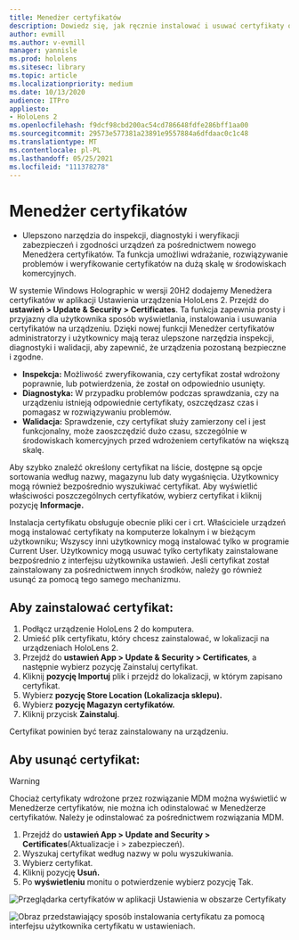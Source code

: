 ```yaml
---
title: Menedżer certyfikatów
description: Dowiedz się, jak ręcznie instalować i usuwać certyfikaty oraz zarządzać nimi na urządzeniach z rzeczywistością mieszaną HoloLens 2.
author: evmill
ms.author: v-evmill
manager: yannisle
ms.prod: hololens
ms.sitesec: library
ms.topic: article
ms.localizationpriority: medium
ms.date: 10/13/2020
audience: ITPro
appliesto:
- HoloLens 2
ms.openlocfilehash: f9dcf98cbd200ac54cd786648fdfe286bff1aa00
ms.sourcegitcommit: 29573e577381a23891e9557884a6dfdaac0c1c48
ms.translationtype: MT
ms.contentlocale: pl-PL
ms.lasthandoff: 05/25/2021
ms.locfileid: "111378278"
---
```

# <a name="certificate-manager"></a>Menedżer certyfikatów

- Ulepszono narzędzia do inspekcji, diagnostyki i weryfikacji zabezpieczeń i zgodności urządzeń za pośrednictwem nowego Menedżera certyfikatów. Ta funkcja umożliwi wdrażanie, rozwiązywanie problemów i weryfikowanie certyfikatów na dużą skalę w środowiskach komercyjnych.

W systemie Windows Holographic w wersji 20H2 dodajemy Menedżera certyfikatów w aplikacji Ustawienia urządzenia HoloLens 2. Przejdź do **ustawień > Update & Security > Certificates**. Ta funkcja zapewnia prosty i przyjazny dla użytkownika sposób wyświetlania, instalowania i usuwania certyfikatów na urządzeniu. Dzięki nowej funkcji Menedżer certyfikatów administratorzy i użytkownicy mają teraz ulepszone narzędzia inspekcji, diagnostyki i walidacji, aby zapewnić, że urządzenia pozostaną bezpieczne i zgodne. 

-   **Inspekcja:** Możliwość zweryfikowania, czy certyfikat został wdrożony poprawnie, lub potwierdzenia, że został on odpowiednio usunięty. 
-   **Diagnostyka:** W przypadku problemów podczas sprawdzania, czy na urządzeniu istnieją odpowiednie certyfikaty, oszczędzasz czas i pomagasz w rozwiązywaniu problemów. 
-   **Walidacja:** Sprawdzenie, czy certyfikat służy zamierzony cel i jest funkcjonalny, może zaoszczędzić dużo czasu, szczególnie w środowiskach komercyjnych przed wdrożeniem certyfikatów na większą skalę.

Aby szybko znaleźć określony certyfikat na liście, dostępne są opcje sortowania według nazwy, magazynu lub daty wygaśnięcia. Użytkownicy mogą również bezpośrednio wyszukiwać certyfikat. Aby wyświetlić właściwości poszczególnych certyfikatów, wybierz certyfikat i kliknij pozycję **Informacje.** 

Instalacja certyfikatu obsługuje obecnie pliki cer i crt. Właściciele urządzeń mogą instalować certyfikaty na komputerze lokalnym i w bieżącym użytkowniku;  Wszyscy inni użytkownicy mogą instalować tylko w programie Current User. Użytkownicy mogą usuwać tylko certyfikaty zainstalowane bezpośrednio z interfejsu użytkownika ustawień. Jeśli certyfikat został zainstalowany za pośrednictwem innych środków, należy go również usunąć za pomocą tego samego mechanizmu.

## <a name="to-install-a-certificate"></a>Aby zainstalować certyfikat: 

1.  Podłącz urządzenie HoloLens 2 do komputera.
1.  Umieść plik certyfikatu, który chcesz zainstalować, w lokalizacji na urządzeniach HoloLens 2.
1.  Przejdź do **ustawień App > Update & Security > Certificates**, a następnie wybierz pozycję Zainstaluj certyfikat.
1.  Kliknij **pozycję Importuj** plik i przejdź do lokalizacji, w którym zapisano certyfikat.
1.  Wybierz **pozycję Store Location (Lokalizacja sklepu).**
1.  Wybierz **pozycję Magazyn certyfikatów.**
1.  Kliknij przycisk **Zainstaluj**.

Certyfikat powinien być teraz zainstalowany na urządzeniu.

## <a name="to-remove-a-certificate"></a>Aby usunąć certyfikat: 
>[!WARNING]
> Chociaż certyfikaty wdrożone przez rozwiązanie MDM można wyświetlić w Menedżerze certyfikatów, nie można ich odinstalować w Menedżerze certyfikatów. Należy je odinstalować za pośrednictwem rozwiązania MDM.
1. Przejdź do **ustawień App > Update and Security > Certificates**(Aktualizacje i > zabezpieczeń).
1. Wyszukaj certyfikat według nazwy w polu wyszukiwania.
1. Wybierz certyfikat.
1. Kliknij pozycję **Usuń.**
1. Po **wyświetleniu** monitu o potwierdzenie wybierz pozycję Tak.



![Przeglądarka certyfikatów w aplikacji Ustawienia w obszarze Certyfikaty](images/certificate-viewer-device.jpg)

![Obraz przedstawiający sposób instalowania certyfikatu za pomocą interfejsu użytkownika certyfikatu w ustawieniach.](images/certificate-device-install.jpg)
